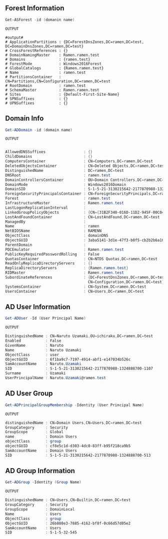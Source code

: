 ## Forest Information
```Powershell
Get-ASForest -id (domanin name)
```
```OUTPUT```
```
#output#
# ApplicationPartitions : {DC=ForestDnsZones,DC=ramen,DC=test, DC=DomainDnsZones,DC=ramen,DC=test}
# CrossForestReferences : {}
# DomainNamingMaster    : Ramen.ramen.test
# Domains               : {ramen.test}
# ForestMode            : Windows2016Forest
# GlobalCatalogs        : {Ramen.ramen.test}
# Name                  : ramen.test
# PartitionsContainer   : CN=Partitions,CN=Configuration,DC=ramen,DC=test
# RootDomain            : ramen.test
# SchemaMaster          : Ramen.ramen.test
# Sites                 : {Default-First-Site-Name}
# SPNSuffixes           : {}
# UPNSuffixes           : {}
```

## Domain Info

```Powershell
Get-ADDomain -id (domain name)
```
```OUTPUT```
```Powershell

AllowedDNSSuffixes                 : {}
ChildDomains                       : {}
ComputersContainer                 : CN=Computers,DC=ramen,DC=test
DeletedObjectsContainer            : CN=Deleted Objects,DC=ramen,DC=test
DistinguishedName                  : DC=ramen,DC=test
DNSRoot                            : ramen.test
DomainControllersContainer         : OU=Domain Controllers,DC=ramen,DC=test
DomainMode                         : Windows2016Domain
DomainSID                          : S-1-5-21-3130215642-2177870988-1324888700
ForeignSecurityPrincipalsContainer : CN=ForeignSecurityPrincipals,DC=ramen,DC=test
Forest                             : ramen.test
InfrastructureMaster               : Ramen.ramen.test
LastLogonReplicationInterval       :
LinkedGroupPolicyObjects           : {CN={31B2F340-016D-11D2-945F-00C04FB984F9},CN=Policies,CN=System,DC=ramen,DC=test}
LostAndFoundContainer              : CN=LostAndFound,DC=ramen,DC=test
ManagedBy                          :
Name                               : ramen
NetBIOSName                        : RAMENN
ObjectClass                        : domainDNS
ObjectGUID                         : 3aba5141-3d1e-47f3-b0f5-cb2b2b6a1029
ParentDomain                       :
PDCEmulator                        : Ramen.ramen.test
PublicKeyRequiredPasswordRolling   : False
QuotasContainer                    : CN=NTDS Quotas,DC=ramen,DC=test
ReadOnlyReplicaDirectoryServers    : {}
ReplicaDirectoryServers            : {Ramen.ramen.test}
RIDMaster                          : Ramen.ramen.test
SubordinateReferences              : {DC=ForestDnsZones,DC=ramen,DC=test, DC=DomainDnsZones,DC=ramen,DC=test,
                                     CN=Configuration,DC=ramen,DC=test}
SystemsContainer                   : CN=System,DC=ramen,DC=test
UsersContainer                     : CN=Users,DC=ramen,DC=test

```
## AD User Information
```powershell
Get-ADUser -Id (User Principal Name)
```
```OUTPUT```
``` Powershell
DistinguishedName : CN=Naruto Uzamaki,OU=ichiraku,DC=ramen,DC=test
Enabled           : False
GivenName         : Naruto
Name              : Naruto Uzamaki
ObjectClass       : user
ObjectGUID        : 6f1ba9c7-7197-4914-abf1-e147034b526c
SamAccountName    : Naruto.Uzamaki
SID               : S-1-5-21-3130215642-2177870988-1324888700-1107
Surname           : Uzamaki
UserPrincipalName : Naruto.Uzamaki@ramen.test
```

## AD User Group
```Powershell
Get-ADPrincipalGroupMembership -Identity (User Principal Name)
```
```OUTPUT```
```Powershell
distinguishedName : CN=Domain Users,CN=Users,DC=ramen,DC=test
GroupCategory     : Security
GroupScope        : Global
name              : Domain Users
objectClass       : group
objectGUID        : cf8e5c1d-d303-4dc0-83ff-b95f218ca9b5
SamAccountName    : Domain Users
SID               : S-1-5-21-3130215642-2177870988-1324888700-513
```

## AD Group Information
```Powershell
Get-ADGroup -Identity (Group Name)  
```
```OUTPUT```
```Powershell
DistinguishedName : CN=Users,CN=Builtin,DC=ramen,DC=test
GroupCategory     : Security
GroupScope        : DomainLocal
Name              : Users
ObjectClass       : group
ObjectGUID        : 26b880e3-7885-4162-bf8f-0c66d57d05e2
SamAccountName    : Users
SID               : S-1-5-32-545
```